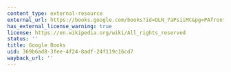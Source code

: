 ```yaml
---
content_type: external-resource
external_url: https://books.google.com/books?id=DLN_7aPsiiMC&pg=PAfrontcover&hl=en#v=onepage&q&f=false
has_external_license_warning: true
license: https://en.wikipedia.org/wiki/All_rights_reserved
status: ''
title: Google Books
uid: 369b6ad8-3fee-4f24-8adf-24f119c16cd7
wayback_url: ''
---
```

